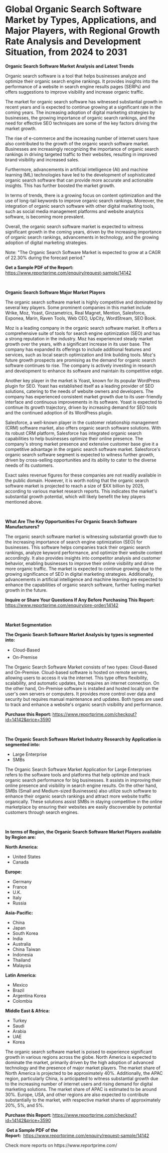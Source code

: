 <p><h1>Global Organic Search Software Market by Types, Applications, and Major Players, with Regional Growth Rate Analysis and Development Situation, from 2024 to 2031</h1></p><p><strong>Organic Search Software Market Analysis and Latest Trends</strong></p>
<p><p>Organic search software is a tool that helps businesses analyze and optimize their organic search engine rankings. It provides insights into the performance of a website in search engine results pages (SERPs) and offers suggestions to improve visibility and increase organic traffic.</p><p>The market for organic search software has witnessed substantial growth in recent years and is expected to continue growing at a significant rate in the coming years. The increasing adoption of digital marketing strategies by businesses, the growing importance of organic search rankings, and the need for effective SEO techniques are some of the key factors driving the market growth.</p><p>The rise of e-commerce and the increasing number of internet users have also contributed to the growth of the organic search software market. Businesses are increasingly recognizing the importance of organic search rankings in driving targeted traffic to their websites, resulting in improved brand visibility and increased sales.</p><p>Furthermore, advancements in artificial intelligence (AI) and machine learning (ML) technologies have led to the development of sophisticated organic search software that can provide more accurate and actionable insights. This has further boosted the market growth.</p><p>In terms of trends, there is a growing focus on content optimization and the use of long-tail keywords to improve organic search rankings. Moreover, the integration of organic search software with other digital marketing tools, such as social media management platforms and website analytics software, is becoming more prevalent.</p><p>Overall, the organic search software market is expected to witness significant growth in the coming years, driven by the increasing importance of organic search rankings, advancements in technology, and the growing adoption of digital marketing strategies.</p><p>Note: "The Organic Search Software Market is expected to grow at a CAGR of 22.30% during the forecast period."</p></p>
<p><strong>Get a Sample PDF of the Report:&nbsp;</strong> <a href="https://www.reportprime.com/enquiry/request-sample/14142">https://www.reportprime.com/enquiry/request-sample/14142</a></p>
<p>&nbsp;</p>
<p><strong>Organic Search Software Major Market Players</strong></p>
<p><p>The organic search software market is highly competitive and dominated by several key players. Some prominent companies in this market include Wrike, Moz, Yoast, Ginzametrics, Real Magnet, Mention, Salesforce, Exponea, Marin, Raven Tools, Web CEO, UpCity, WordStream, SEO Book. </p><p>Moz is a leading company in the organic search software market. It offers a comprehensive suite of tools for search engine optimization (SEO) and has a strong reputation in the industry. Moz has experienced steady market growth over the years, with a significant increase in its user base. The company has expanded its offerings to include additional features and services, such as local search optimization and link building tools. Moz's future growth prospects are promising as the demand for organic search software continues to rise. The company is actively investing in research and development to enhance its software and maintain its competitive edge.</p><p>Another key player in the market is Yoast, known for its popular WordPress plugin for SEO. Yoast has established itself as a leading provider of SEO solutions, catering to the needs of website owners and developers. The company has experienced consistent market growth due to its user-friendly interface and continuous improvements in its software. Yoast is expected to continue its growth trajectory, driven by increasing demand for SEO tools and the continued adoption of its WordPress plugin.</p><p>Salesforce, a well-known player in the customer relationship management (CRM) software market, also offers organic search software solutions. With its robust CRM platform, Salesforce has integrated organic search capabilities to help businesses optimize their online presence. The company's strong market presence and extensive customer base give it a competitive advantage in the organic search software market. Salesforce's organic search software segment is expected to witness further growth, driven by cross-selling opportunities and its ability to cater to the diverse needs of its customers.</p><p>Exact sales revenue figures for these companies are not readily available in the public domain. However, it is worth noting that the organic search software market is projected to reach a size of $XX billion by 2025, according to various market research reports. This indicates the market's substantial growth potential, which will likely benefit the key players mentioned above.</p></p>
<p>&nbsp;</p>
<p><strong>What Are The Key Opportunities For Organic Search Software Manufacturers?</strong></p>
<p><p>The organic search software market is witnessing substantial growth due to the increasing importance of search engine optimization (SEO) for businesses. This software helps companies track their organic search rankings, analyze keyword performance, and optimize their website content accordingly. It also provides insights into competitor analysis and customer behavior, enabling businesses to improve their online visibility and drive more organic traffic. The market is expected to continue growing due to the growing significance of SEO in digital marketing strategies. Additionally, advancements in artificial intelligence and machine learning are expected to enhance the capabilities of organic search software, further fueling market growth in the future.</p></p>
<p><strong>Inquire or Share Your Questions If Any Before Purchasing This Report:</strong> <a href="https://www.reportprime.com/enquiry/pre-order/14142">https://www.reportprime.com/enquiry/pre-order/14142</a></p>
<p>&nbsp;</p>
<p><strong>Market Segmentation</strong></p>
<p><strong>The Organic Search Software Market Analysis by types is segmented into:</strong></p>
<p><ul><li>Cloud-Based</li><li>On-Premise</li></ul></p>
<p><p>The Organic Search Software Market consists of two types: Cloud-Based and On-Premise. Cloud-based software is hosted on remote servers, allowing users to access it via the internet. This type offers flexibility, scalability, and automatic updates, but requires an internet connection. On the other hand, On-Premise software is installed and hosted locally on the user's own servers or computers. It provides more control over data and security but requires manual maintenance and updates. Both types are used to track and enhance a website's organic search visibility and performance.</p></p>
<p><strong>Purchase this Report:&nbsp;</strong><a href="https://www.reportprime.com/checkout?id=14142&price=3590">https://www.reportprime.com/checkout?id=14142&price=3590</a></p>
<p>&nbsp;</p>
<p><strong>The Organic Search Software Market Industry Research by Application is segmented into:</strong></p>
<p><ul><li>Large Enterprise</li><li>SMBs</li></ul></p>
<p><p>The Organic Search Software Market Application for Large Enterprises refers to the software tools and platforms that help optimize and track organic search performance for big businesses. It assists in improving their online presence and visibility in search engine results. On the other hand, SMBs (Small and Medium-sized Businesses) also utilize such software to enhance their organic search rankings and attract more website traffic organically. These solutions assist SMBs in staying competitive in the online marketplace by ensuring their websites are easily discoverable by potential customers through search engines.</p></p>
<p>&nbsp;</p>
<p><strong>In terms of Region, the Organic Search Software Market Players available by Region are:</strong></p>
<p>
    <p> <strong> North America: </strong>
        <ul>
            <li>United States</li>
            <li>Canada</li>
        </ul>
        </p> 
    <p> <strong> Europe: </strong>
        <ul>
            <li>Germany</li>
            <li>France</li>
            <li>U.K.</li>
            <li>Italy</li>
            <li>Russia</li>
        </ul>
        </p> 
    <p> <strong> Asia-Pacific: </strong>
        <ul>
            <li>China</li>
            <li>Japan</li>
            <li>South Korea</li>
            <li>India</li>
            <li>Australia</li>
            <li>China Taiwan</li>
            <li>Indonesia</li>
            <li>Thailand</li>
            <li>Malaysia</li>
        </ul>
        </p> 
    <p> <strong> Latin America: </strong>
        <ul>
            <li>Mexico</li>
            <li>Brazil</li>
            <li>Argentina Korea</li>
            <li>Colombia</li>
        </ul>
        </p> 
    <p> <strong> Middle East & Africa: </strong>
        <ul>
            <li>Turkey</li>
            <li>Saudi</li>
            <li>Arabia</li>
            <li>UAE</li>
            <li>Korea</li>
        </ul>
    </p>
    </p>
<p><p>The organic search software market is poised to experience significant growth in various regions across the globe. North America is expected to dominate the market, primarily driven by the high adoption of advanced technology and the presence of major market players. The market share of North America is projected to be approximately 40%. Additionally, the APAC region, particularly China, is anticipated to witness substantial growth due to the increasing number of internet users and rising demand for digital marketing solutions. The market share of APAC is estimated to be around 30%. Europe, USA, and other regions are also expected to contribute substantially to the market, with respective market shares of approximately 20%, 5%, and 5%.</p></p>
<p><strong>Purchase this Report: </strong><a href="https://www.reportprime.com/checkout?id=14142&price=3590">https://www.reportprime.com/checkout?id=14142&price=3590</a></p>
<p>&nbsp;<strong>Get a Sample PDF of the Report:&nbsp;&nbsp;</strong><a href="https://www.reportprime.com/enquiry/request-sample/14142">https://www.reportprime.com/enquiry/request-sample/14142</a></p>
<p><strong></strong></p>
<p>Check more reports on https://www.reportprime.com/</p>